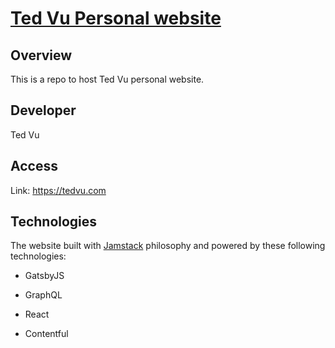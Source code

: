 # [Ted Vu Personal website](https://tedvu.com/)

## Overview

This is a repo to host Ted Vu personal website.

## Developer

Ted Vu 

## Access

Link: https://tedvu.com

## Technologies

The website built with [Jamstack](https://jamstack.org/) philosophy and powered by these following technologies: 

- GatsbyJS

- GraphQL

- React

- Contentful

  
